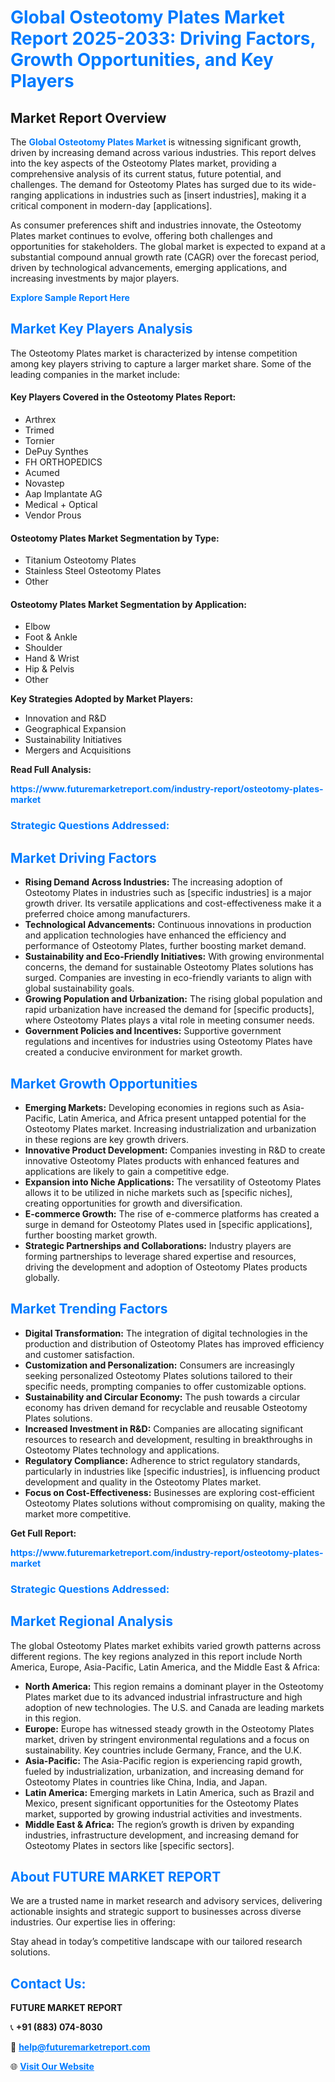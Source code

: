 <h1 style="color: #007BFF;">Global Osteotomy Plates Market Report 2025-2033: Driving Factors, Growth Opportunities, and Key Players</h1>

<section id="overview">
<h2>Market Report Overview</h2>
<p>The <a href="https://www.futuremarketreport.com/industry-report/osteotomy-plates-market" style="color: #007BFF; text-decoration: none;"><strong>Global Osteotomy Plates Market</strong></a> is witnessing significant growth, driven by increasing demand across various industries. This report delves into the key aspects of the Osteotomy Plates market, providing a comprehensive analysis of its current status, future potential, and challenges. The demand for Osteotomy Plates has surged due to its wide-ranging applications in industries such as [insert industries], making it a critical component in modern-day [applications].</p>
<p>As consumer preferences shift and industries innovate, the Osteotomy Plates market continues to evolve, offering both challenges and opportunities for stakeholders. The global market is expected to expand at a substantial compound annual growth rate (CAGR) over the forecast period, driven by technological advancements, emerging applications, and increasing investments by major players.</p>
</section>

<section id="overview">
<p><a href="https://www.futuremarketreport.com/request-sample/reportId=61486" style="color: #007BFF; text-decoration: none;"><strong>Explore Sample Report Here</strong></a></p>
</section>

<section id="key-players">
<h2 style="color: #007BFF;">Market Key Players Analysis</h2>
<p>The Osteotomy Plates market is characterized by intense competition among key players striving to capture a larger market share. Some of the leading companies in the market include:</p>
<h4>Key Players Covered in the Osteotomy Plates Report:</h4>
<ul><li>Arthrex</li><li>Trimed</li><li>Tornier</li><li>DePuy Synthes</li><li>FH ORTHOPEDICS</li><li>Acumed</li><li>Novastep</li><li>Aap Implantate AG</li><li>Medical + Optical</li><li>Vendor Prous</li></ul>
<h4>Osteotomy Plates Market Segmentation by Type:</h4>
<ul><li>Titanium Osteotomy Plates</li><li>Stainless Steel Osteotomy Plates</li><li>Other</li></ul>

<h4>Osteotomy Plates Market Segmentation by Application:</h4>
<ul><li>Elbow</li><li>Foot &amp; Ankle</li><li>Shoulder</li><li>Hand &amp; Wrist</li><li>Hip &amp; Pelvis</li><li>Other</li></ul>
<p><strong>Key Strategies Adopted by Market Players:</strong></p>
<ul>
<li>Innovation and R&D</li>
<li>Geographical Expansion</li>
<li>Sustainability Initiatives</li>
<li>Mergers and Acquisitions</li>
</ul>
</section>

<section>
<p><strong>Read Full Analysis: </strong></p><a href="https://www.futuremarketreport.com/industry-report/osteotomy-plates-market" style="color: #007BFF; text-decoration: none;"><strong>https://www.futuremarketreport.com/industry-report/osteotomy-plates-market</strong></a>
<h3 style="color: #007BFF;">Strategic Questions Addressed:</h3>
</section>

<section id="driving-factors">
<h2 style="color: #007BFF;">Market Driving Factors</h2>
<ul>
<li><strong>Rising Demand Across Industries:</strong> The increasing adoption of Osteotomy Plates in industries such as [specific industries] is a major growth driver. Its versatile applications and cost-effectiveness make it a preferred choice among manufacturers.</li>
<li><strong>Technological Advancements:</strong> Continuous innovations in production and application technologies have enhanced the efficiency and performance of Osteotomy Plates, further boosting market demand.</li>
<li><strong>Sustainability and Eco-Friendly Initiatives:</strong> With growing environmental concerns, the demand for sustainable Osteotomy Plates solutions has surged. Companies are investing in eco-friendly variants to align with global sustainability goals.</li>
<li><strong>Growing Population and Urbanization:</strong> The rising global population and rapid urbanization have increased the demand for [specific products], where Osteotomy Plates plays a vital role in meeting consumer needs.</li>
<li><strong>Government Policies and Incentives:</strong> Supportive government regulations and incentives for industries using Osteotomy Plates have created a conducive environment for market growth.</li>
</ul>
</section>

<section id="growth-opportunities">
<h2 style="color: #007BFF;">Market Growth Opportunities</h2>
<ul>
<li><strong>Emerging Markets:</strong> Developing economies in regions such as Asia-Pacific, Latin America, and Africa present untapped potential for the Osteotomy Plates market. Increasing industrialization and urbanization in these regions are key growth drivers.</li>
<li><strong>Innovative Product Development:</strong> Companies investing in R&D to create innovative Osteotomy Plates products with enhanced features and applications are likely to gain a competitive edge.</li>
<li><strong>Expansion into Niche Applications:</strong> The versatility of Osteotomy Plates allows it to be utilized in niche markets such as [specific niches], creating opportunities for growth and diversification.</li>
<li><strong>E-commerce Growth:</strong> The rise of e-commerce platforms has created a surge in demand for Osteotomy Plates used in [specific applications], further boosting market growth.</li>
<li><strong>Strategic Partnerships and Collaborations:</strong> Industry players are forming partnerships to leverage shared expertise and resources, driving the development and adoption of Osteotomy Plates products globally.</li>
</ul>
</section>

<section id="trending-factors">
<h2 style="color: #007BFF;">Market Trending Factors</h2>
<ul>
<li><strong>Digital Transformation:</strong> The integration of digital technologies in the production and distribution of Osteotomy Plates has improved efficiency and customer satisfaction.</li>
<li><strong>Customization and Personalization:</strong> Consumers are increasingly seeking personalized Osteotomy Plates solutions tailored to their specific needs, prompting companies to offer customizable options.</li>
<li><strong>Sustainability and Circular Economy:</strong> The push towards a circular economy has driven demand for recyclable and reusable Osteotomy Plates solutions.</li>
<li><strong>Increased Investment in R&D:</strong> Companies are allocating significant resources to research and development, resulting in breakthroughs in Osteotomy Plates technology and applications.</li>
<li><strong>Regulatory Compliance:</strong> Adherence to strict regulatory standards, particularly in industries like [specific industries], is influencing product development and quality in the Osteotomy Plates market.</li>
<li><strong>Focus on Cost-Effectiveness:</strong> Businesses are exploring cost-efficient Osteotomy Plates solutions without compromising on quality, making the market more competitive.</li>
</ul>
</section>

<section>
<p><strong>Get Full Report: </strong></p><a href="https://www.futuremarketreport.com/industry-report/osteotomy-plates-market" style="color: #007BFF; text-decoration: none;"><strong>https://www.futuremarketreport.com/industry-report/osteotomy-plates-market</strong></a>
<h3 style="color: #007BFF;">Strategic Questions Addressed:</h3>
</section>


<section id="regional-analysis">
<h2 style="color: #007BFF;">Market Regional Analysis</h2>
<p>The global Osteotomy Plates market exhibits varied growth patterns across different regions. The key regions analyzed in this report include North America, Europe, Asia-Pacific, Latin America, and the Middle East & Africa:</p>
<ul>
<li><strong>North America:</strong> This region remains a dominant player in the Osteotomy Plates market due to its advanced industrial infrastructure and high adoption of new technologies. The U.S. and Canada are leading markets in this region.</li>
<li><strong>Europe:</strong> Europe has witnessed steady growth in the Osteotomy Plates market, driven by stringent environmental regulations and a focus on sustainability. Key countries include Germany, France, and the U.K.</li>
<li><strong>Asia-Pacific:</strong> The Asia-Pacific region is experiencing rapid growth, fueled by industrialization, urbanization, and increasing demand for Osteotomy Plates in countries like China, India, and Japan.</li>
<li><strong>Latin America:</strong> Emerging markets in Latin America, such as Brazil and Mexico, present significant opportunities for the Osteotomy Plates market, supported by growing industrial activities and investments.</li>
<li><strong>Middle East & Africa:</strong> The region’s growth is driven by expanding industries, infrastructure development, and increasing demand for Osteotomy Plates in sectors like [specific sectors].</li>
</ul>
</section>

<footer>
<h2 style="color: #007BFF;">About FUTURE MARKET REPORT</h2>
<p>We are a trusted name in market research and advisory services, delivering actionable insights and strategic support to businesses across diverse industries. Our expertise lies in offering:</p>

<p>Stay ahead in today’s competitive landscape with our tailored research solutions.</p>

<h2 style="color: #007BFF;">Contact Us:</h2>
<p><strong>FUTURE MARKET REPORT</strong></p>
<p>📞 <strong>+91 (883) 074-8030</strong></p>
<p>📧 <strong><a href="mailto:help@futuremarketreport.com" style="color: #007BFF;">help@futuremarketreport.com</a></strong></p>
<p>🌐 <strong><a href="https://www.futuremarketreport.com/" style="color: #007BFF;">Visit Our Website</a></strong></p>
</footer>